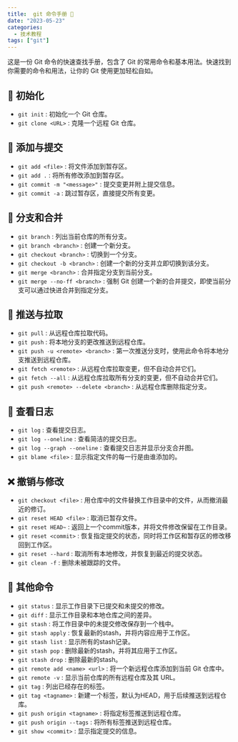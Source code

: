 ```yaml
---
title:  git 命令手册 📖
date: "2023-05-23"
categories:
  - 技术教程
tags: ["git"]
---
```


这是一份 Git 命令的快速查找手册，包含了 Git 的常用命令和基本用法。快速找到你需要的命令和用法，让你的 Git 使用更加轻松自如。

## 🚀 初始化

- `git init` : 初始化一个 Git 仓库。
- `git clone <URL>` : 克隆一个远程 Git 仓库。

## 📝 添加与提交

- `git add <file>` : 将文件添加到暂存区。
- `git add .` : 将所有修改添加到暂存区。
- `git commit -m "<message>"` : 提交变更并附上提交信息。
- `git commit -a` : 跳过暂存区，直接提交所有变更。

## 🌿 分支和合并

- `git branch` : 列出当前仓库的所有分支。
- `git branch <branch>` : 创建一个新分支。
- `git checkout <branch>` : 切换到一个分支。
- `git checkout -b <branch>` : 创建一个新的分支并立即切换到该分支。
- `git merge <branch>` : 合并指定分支到当前分支。
- `git merge --no-ff <branch>` : 强制 Git 创建一个新的合并提交，即使当前分支可以通过快进合并到指定分支。

## 🔀 推送与拉取

- `git pull` : 从远程仓库拉取代码。
- `git push` : 将本地分支的更改推送到远程仓库。
- `git push -u <remote> <branch>` : 第一次推送分支时，使用此命令将本地分支推送到远程仓库。
- `git fetch <remote>` : 从远程仓库拉取变更，但不自动合并它们。
- `git fetch --all` : 从远程仓库拉取所有分支的变更，但不自动合并它们。
- `git push <remote> --delete <branch>` : 从远程仓库删除指定分支。

## 🔎 查看日志

- `git log` : 查看提交日志。
- `git log --oneline` : 查看简洁的提交日志。
- `git log --graph --oneline` : 查看提交日志并显示分支合并图。
- `git blame <file>` : 显示指定文件的每一行是由谁添加的。

## ❌ 撤销与修改

- `git checkout <file>` : 用仓库中的文件替换工作目录中的文件，从而撤消最近的修订。
- `git reset HEAD <file>` : 取消已暂存文件。
- `git reset HEAD~` : 返回上一个commit版本，并将文件修改保留在工作目录。
- `git reset <commit>` : 恢复指定提交的状态，同时将工作区和暂存区的修改移回到工作区。
- `git reset --hard` : 取消所有本地修改，并恢复到最近的提交状态。
- `git clean -f` : 删除未被跟踪的文件。

## 🎨 其他命令

- `git status` : 显示工作目录下已提交和未提交的修改。
- `git diff` : 显示工作目录和本地仓库之间的差异。
- `git stash` : 将工作目录中的未提交修改保存到一个栈中。
- `git stash apply` : 恢复最新的stash，并将内容应用于工作区。
- `git stash list` : 显示所有的stash记录。
- `git stash pop` : 删除最新的stash，并将其应用于工作区。
- `git stash drop` : 删除最新的stash。
- `git remote add <name> <url>` : 将一个新远程仓库添加到当前 Git 仓库中。
- `git remote -v` : 显示当前仓库的所有远程仓库及其 URL。
- `git tag` : 列出已经存在的标签。
- `git tag <tagname>` : 新建一个标签，默认为HEAD，用于后续推送到远程仓库。
- `git push origin <tagname>` : 将指定标签推送到远程仓库。
- `git push origin --tags` : 将所有标签推送到远程仓库。
- `git show <commit>` : 显示指定提交的信息。
